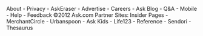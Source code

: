 About - Privacy - AskEraser - Advertise - Careers - Ask Blog - Q&A - Mobile - Help - Feedback ©2012 Ask.com Partner Sites: Insider Pages - MerchantCircle - Urbanspoon - Ask Kids - Life123 - Reference - Sendori - Thesaurus